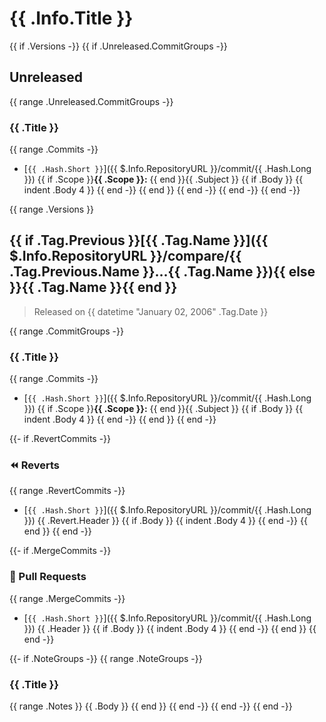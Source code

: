 # {{ .Info.Title }}

{{ if .Versions -}}
{{ if .Unreleased.CommitGroups -}}
<a name="unreleased"></a>
## Unreleased

{{ range .Unreleased.CommitGroups -}}
### {{ .Title }}
{{ range .Commits -}}
- [`{{ .Hash.Short }}`]({{ $.Info.RepositoryURL }}/commit/{{ .Hash.Long }}) {{ if .Scope }}**{{ .Scope }}:** {{ end }}{{ .Subject }}
{{ if .Body }}
{{ indent .Body 4 }}
{{ end -}}
{{ end }}
{{ end -}}
{{ end -}}
{{ end -}}

{{ range .Versions }}
<a name="{{ .Tag.Name }}"></a>
## {{ if .Tag.Previous }}[{{ .Tag.Name }}]({{ $.Info.RepositoryURL }}/compare/{{ .Tag.Previous.Name }}...{{ .Tag.Name }}){{ else }}{{ .Tag.Name }}{{ end }}

> Released on {{ datetime "January 02, 2006" .Tag.Date }}

{{ range .CommitGroups -}}
### {{ .Title }}
{{ range .Commits -}}
- [`{{ .Hash.Short }}`]({{ $.Info.RepositoryURL }}/commit/{{ .Hash.Long }}) {{ if .Scope }}**{{ .Scope }}:** {{ end }}{{ .Subject }}
{{ if .Body }}
{{ indent .Body 4 }}
{{ end -}}
{{ end }}
{{ end -}}

{{- if .RevertCommits -}}
### ⏪ Reverts

{{ range .RevertCommits -}}
- [`{{ .Hash.Short }}`]({{ $.Info.RepositoryURL }}/commit/{{ .Hash.Long }}) {{ .Revert.Header }}
{{ if .Body }}
{{ indent .Body 4 }}
{{ end -}}
{{ end }}
{{ end -}}

{{- if .MergeCommits -}}
### 🔀 Pull Requests

{{ range .MergeCommits -}}
- [`{{ .Hash.Short }}`]({{ $.Info.RepositoryURL }}/commit/{{ .Hash.Long }}) {{ .Header }}
{{ if .Body }}
{{ indent .Body 4 }}
{{ end -}}
{{ end }}
{{ end -}}

{{- if .NoteGroups -}}
{{ range .NoteGroups -}}
### {{ .Title }}

{{ range .Notes }}
{{ .Body }}
{{ end }}
{{ end -}}
{{ end -}}
{{ end -}}

